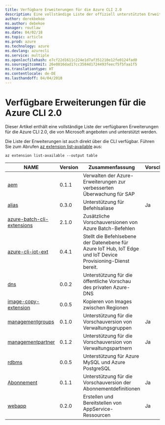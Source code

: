 ```yaml
---
title: Verfügbare Erweiterungen für die Azure CLI 2.0
description: Eine vollständige Liste der offiziell unterstützten Erweiterungen für die Azure CLI 2.0
author: derekbekoe
ms.author: debekoe
manager: routlaw
ms.date: 04/02/18
ms.topic: article
ms.prod: azure
ms.technology: azure
ms.devlang: azurecli
ms.service: multiple
ms.openlocfilehash: e7cf22d1611c224e1d7af351210e12fe0124fad0
ms.sourcegitcommit: 26e0816dad17cc3584d1724493feecf5f5faa1f5
ms.translationtype: HT
ms.contentlocale: de-DE
ms.lasthandoff: 04/04/2018
---
```

# <a name="available-extensions-for-the-azure-cli-20"></a>Verfügbare Erweiterungen für die Azure CLI 2.0

Dieser Artikel enthält eine vollständige Liste der verfügbaren Erweiterungen für die Azure CLI 2.0, die von Microsoft angeboten und unterstützt werden.

Die Liste der Erweiterungen ist auch direkt über die CLI verfügbar. Führen Sie zum Abrufen [az extension list-available](/cli/azure/extension?view=azure-cli-latest#az-extension-list-available) aus:

```azurecli
az extension list-available --output table
```

| NAME | Version | Zusammenfassung | Vorschau |
|------|---------|---------|---------|
| [aem](https://github.com/Azure/azure-cli-extensions) | 0.1.1 | Verwalten der Azure-Erweiterungen zur verbesserten Überwachung für SAP |  |
| [alias](https://github.com/Azure/azure-cli-extensions) | 0.3.0 | Unterstützung für Befehlsaliase | Ja |
| [azure-batch-cli-extensions](https://github.com/Azure/azure-batch-cli-extensions) | 2.1.0 | Zusätzliche Vorschauversionen von Azure Batch-Befehlen |  |
| [azure-cli-iot-ext](https://github.com/azure/azure-iot-cli-extension) | 0.4.1 | Stellt die Befehlsebene der Datenebene für Azure IoT Hub, IoT Edge und IoT Device Provisioning-Dienst bereit. |  |
| [dns](https://github.com/Azure/azure-cli-extensions) | 0.0.2 | Unterstützung für die öffentliche Vorschau des privaten Azure-DNS |  |
| [image-copy-extension](https://github.com/Azure/azure-cli-extensions) | 0.0.5 | Kopieren von Images zwischen Regionen |  |
| [managementgroups](https://github.com/Azure/azure-cli-extensions) | 0.1.0 | Unterstützung für die Vorschauversion von Verwaltungsgruppen | Ja |
| [managementpartner](https://github.com/Azure/azure-cli-extensions) | 0.1.2 | Unterstützung für die Vorschauversion von Verwaltungspartnern | Ja |
| [rdbms](https://github.com/Azure/azure-cli-extensions) | 0.0.5 | Unterstützung für Azure MySQL und Azure PostgreSQL |  |
| [Abonnement](https://github.com/Azure/azure-cli-extensions) | 0.1.1 | Unterstützung für die Vorschauversion der Abonnementdefinitionen | Ja |
| [webapp](https://github.com/Azure/azure-cli-extensions) | 0.2.0 | Erstellen und Bereitstellen von AppService-Ressourcen | Ja |
